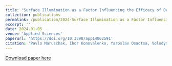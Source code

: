 ```yaml
---
title: "Surface Illumination as a Factor Influencing the Efficacy of Defect Recognition on a Rolled Metal Surface Using a Deep Neural Network"
collection: publications
permalink: /publication/2024-Surface Illumination as a Factor Influencing the Efficacy of Defect Recognition on a Rolled Metal Surface Using a Deep Neural Network
excerpt: ''
date: 2024-01-05
venue: 'Applied Sciences'
paperurl: 'https://doi.org/10.3390/app14062591'
citation: 'Pavlo Maruschak, Ihor Konovalenko, Yaroslav Osadtsa, Volodymyr Medvid, Oleksandr Shovkun, Denys Baran, Halyna Kozbur, Roman Mykhailyshyn (2024). &quot; Surface Illumination as a Factor Influencing the Efficacy of Defect Recognition on a Rolled Metal Surface Using a Deep Neural Network.&quot; <i>Applied Sciences</i>. 14(6):2591. https://doi.org/10.3390/app14062591.'
---
```

[Download paper here](https://doi.org/10.3390/app14062591)